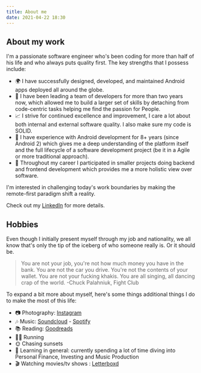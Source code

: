 ```yaml
---
title: About me
date: 2021-04-22 18:30
---
```


## About my work
I'm a passionate software engineer who's been coding for more than half of his life and who always puts quality first. The key strengths that I possess include:
  - 🌍 I have successfully designed, developed, and maintained Android apps deployed all around the globe.
  - 👬 I have been leading a team of developers for more than two years now, which allowed me to build a larger set of skills by detaching from code-centric tasks helping me find the passion for People.
  - 📈 I strive for continued excellence and improvement, I care a lot about both internal and external software quality. I also make sure my code is SOLID.
  - 🤖 I have experience with Android development for 8+ years (since Android 2) which gives me a deep understanding of the platform itself and the full lifecycle of a software development project (be it in a Agile or more traditional approach).
  - 💯 Throughout my career I participated in smaller projects doing backend and frontend development which provides me a more holistic view over software.
  
  I'm interested in challenging today's work boundaries by making the remote-first paradigm shift a reality.
  
  Check out my [LinkedIn](https://www.linkedin.com/in/filipebrandao90/) for more details.
## Hobbies 
Even though I initially present myself through my job and nationality, we all know that's only the tip of the iceberg of who someone really is. Or it should be. 
 
> You are not your job, you're not how much money you have in the bank. You are not the car you drive. You're not the contents of your wallet. You are not your fucking khakis. You are all singing, all dancing crap of the world. 
\-Chuck Palahniuk, Fight Club

To expand a bit more about myself, here's some things additional things I do to make the most of this life:
- 📷 Photography: [Instagram](https://www.instagram.com/filipebrandao0/)
- 🎶 Music: [Soundcloud](https://soundcloud.com/user-47022018) - [Spotify](https://open.spotify.com/user/1110831309?si=o6a9y1JPT3G4zXaRlkruuw)
- 📚 Reading:
	[Goodreads](https://www.goodreads.com/user/show/49024149-filipe-brand-o)
- 🏃‍♂️ Running
- 🌞 Chasing sunsets
- 📖 Learning in general: currently spending a lot of time diving into Personal Finance, Investing and Music Production
- 🎬 Watching movies/tv shows :
  [Letterboxd](https://letterboxd.com/filipebrandao/)